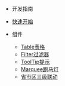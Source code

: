 - 开发指南
 - [快速开始](doc/quickstart.md)

- 组件
  - [Table表格](doc/table.md)
  - [Filter过滤器](doc/filter.md)
  - [ToolTip提示](doc/tooltip.md)
  - [Marquee跑马灯](doc/marquee.md)
  - [省市区三级联动](doc/ssq.md)
